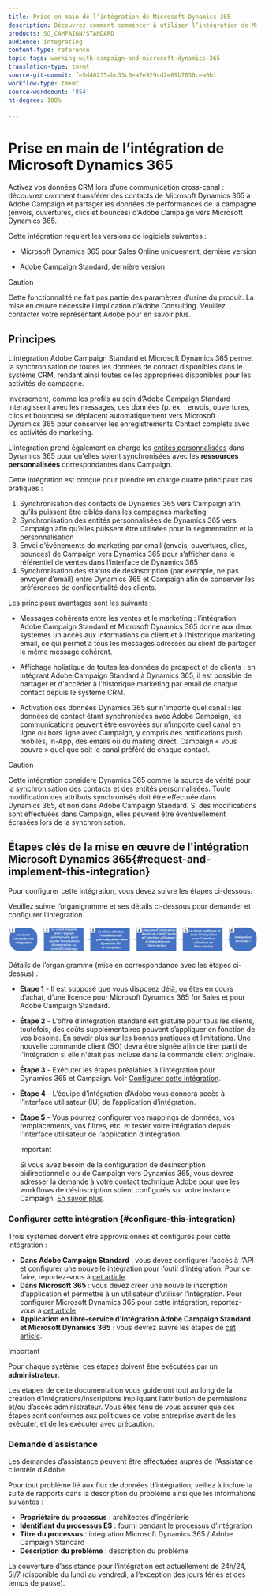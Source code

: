 ```yaml
---
title: Prise en main de l’intégration de Microsoft Dynamics 365
description: Découvrez comment commencer à utiliser l’intégration de Microsoft Dynamics 365
products: SG_CAMPAIGN/STANDARD
audience: integrating
content-type: reference
topic-tags: working-with-campaign-and-microsoft-dynamics-365
translation-type: tm+mt
source-git-commit: fe5d40235abc33c0ea7e929cd2e69b7030cea0b1
workflow-type: tm+mt
source-wordcount: '854'
ht-degree: 100%

---
```



# Prise en main de l’intégration de Microsoft Dynamics 365

Activez vos données CRM lors d’une communication cross-canal : découvrez comment transférer des contacts de Microsoft Dynamics 365 à Adobe Campaign et partager les données de performances de la campagne (envois, ouvertures, clics et bounces) d’Adobe Campaign vers Microsoft Dynamics 365.

Cette intégration requiert les versions de logiciels suivantes :

* Microsoft Dynamics 365 pour Sales Online uniquement, dernière version

* Adobe Campaign Standard, dernière version

>[!CAUTION]
>
>Cette fonctionnalité ne fait pas partie des paramètres d’usine du produit. La mise en œuvre nécessite l’implication d’Adobe Consulting. Veuillez contacter votre représentant Adobe pour en savoir plus.


## Principes

L’intégration Adobe Campaign Standard et Microsoft Dynamics 365 permet la synchronisation de toutes les données de contact disponibles dans le système CRM, rendant ainsi toutes celles appropriées disponibles pour les activités de campagne.

Inversement, comme les profils au sein d’Adobe Campaign Standard interagissent avec les messages, ces données (p. ex. : envois, ouvertures, clics et bounces) se déplacent automatiquement vers Microsoft Dynamics 365 pour conserver les enregistrements Contact complets avec les activités de marketing.

L’intégration prend également en charge les [entités personnalisées](../../integrating/using/d365-acs-self-service-app-settings.md) dans Dynamics 365 pour qu&#39;elles soient synchronisées avec les **ressources personnalisées** correspondantes dans Campaign.

Cette intégration est conçue pour prendre en charge quatre principaux cas pratiques :

1. Synchronisation des contacts de Dynamics 365 vers Campaign afin qu’ils puissent être ciblés dans les campagnes marketing
1. Synchronisation des entités personnalisées de Dynamics 365 vers Campaign afin qu’elles puissent être utilisées pour la segmentation et la personnalisation
1. Envoi d’événements de marketing par email (envois, ouvertures, clics, bounces) de Campaign vers Dynamics 365 pour s’afficher dans le référentiel de ventes dans l’interface de Dynamics 365
1. Synchronisation des statuts de désinscription (par exemple, ne pas envoyer d’email) entre Dynamics 365 et Campaign afin de conserver les préférences de confidentialité des clients.

Les principaux avantages sont les suivants :

* Messages cohérents entre les ventes et le marketing : l’intégration Adobe Campaign Standard et Microsoft Dynamics 365 donne aux deux systèmes un accès aux informations du client et à l’historique marketing email, ce qui permet à tous les messages adressés au client de partager le même message cohérent.

* Affichage holistique de toutes les données de prospect et de clients : en intégrant Adobe Campaign Standard à Dynamics 365, il est possible de partager et d&#39;accéder à l&#39;historique marketing par email de chaque contact depuis le système CRM.

* Activation des données Dynamics 365 sur n&#39;importe quel canal : les données de contact étant synchronisées avec Adobe Campaign, les communications peuvent être envoyées sur n’importe quel canal en ligne ou hors ligne avec Campaign, y compris des notifications push mobiles, In-App, des emails ou du mailing direct. Campaign « vous couvre » quel que soit le canal préféré de chaque contact.

>[!CAUTION]
>
>Cette intégration considère Dynamics 365 comme la source de vérité pour la synchronisation des contacts et des entités personnalisées.  Toute modification des attributs synchronisés doit être effectuée dans Dynamics 365, et non dans Adobe Campaign Standard.  Si des modifications sont effectuées dans Campaign, elles peuvent être éventuellement écrasées lors de la synchronisation.


## Étapes clés de la mise en œuvre de l&#39;intégration Microsoft Dynamics 365{#request-and-implement-this-integration}

Pour configurer cette intégration, vous devez suivre les étapes ci-dessous.

Veuillez suivre l’organigramme et ses détails ci-dessous pour demander et configurer l’intégration.

![](assets/provisioning-wf.png)

Détails de l’organigramme (mise en correspondance avec les étapes ci-dessus) :

* **Étape 1** - Il est supposé que vous disposez déjà, ou êtes en cours d’achat, d’une licence pour Microsoft Dynamics 365 for Sales et pour Adobe Campaign Standard.
* **Étape 2** - L’offre d’intégration standard est gratuite pour tous les clients, toutefois, des coûts supplémentaires peuvent s’appliquer en fonction de vos besoins. En savoir plus sur [les bonnes pratiques et limitations](../../integrating/using/d365-acs-notices-and-recommendations.md). Une nouvelle commande client (SO) devra être signée afin de tirer parti de l&#39;intégration si elle n&#39;était pas incluse dans la commande client originale.
* **Étape 3** - Exécuter les étapes préalables à l’intégration pour Dynamics 365 et Campaign. Voir [Configurer cette intégration](#configure-this-integration).
* **Étape 4** - L’équipe d’intégration d’Adobe vous donnera accès à l’interface utilisateur (IU) de l’application d’intégration.
* **Étape 5** - Vous pourrez configurer vos mappings de données, vos remplacements, vos filtres, etc. et tester votre intégration depuis l’interface utilisateur de l’application d’intégration.

   >[!IMPORTANT]
   >
   > Si vous avez besoin de la configuration de désinscription bidirectionnelle ou de Campaign vers Dynamics 365, vous devrez adresser la demande à votre contact technique Adobe pour que les workflows de désinscription soient configurés sur votre instance Campaign. [En savoir plus](../../integrating/using/d365-acs-notices-and-recommendations.md#opt-out).

### Configurer cette intégration {#configure-this-integration}

Trois systèmes doivent être approvisionnés et configurés pour cette intégration :

* **Dans Adobe Campaign Standard** : vous devez configurer l’accès à l’API et configurer une nouvelle intégration pour l’outil d’intégration. Pour ce faire, reportez-vous à [cet article](../../integrating/using/d365-acs-configure-adobe-io.md).
* **Dans Microsoft 365** : vous devez créer une nouvelle inscription d’application et permettre à un utilisateur d’utiliser l’intégration.  Pour configurer Microsoft Dynamics 365 pour cette intégration, reportez-vous à [cet article](../../integrating/using/d365-acs-configure-d365.md).
* **Application en libre-service d&#39;intégration Adobe Campaign Standard et Microsoft Dynamics 365** : vous devrez suivre les étapes de [cet article](../../integrating/using/d365-acs-self-service-app-control-access.md).

>[!IMPORTANT]
>
>Pour chaque système, ces étapes doivent être exécutées par un **administrateur**.
>
>Les étapes de cette documentation vous guideront tout au long de la création d’intégrations/inscriptions impliquant l’attribution de permissions et/ou d’accès administrateur.  Vous êtes tenu de vous assurer que ces étapes sont conformes aux politiques de votre entreprise avant de les exécuter, et de les exécuter avec précaution.


### Demande d’assistance

Les demandes d’assistance peuvent être effectuées auprès de l&#39;Assistance clientèle d&#39;Adobe.

Pour tout problème lié aux flux de données d’intégration, veillez à inclure la suite de rapports dans la description du problème ainsi que les informations suivantes :

* **Propriétaire du processus** : architectes d’ingénierie
* **Identifiant du processus ES** : fourni pendant le processus d’intégration
* **Titre du processus** : intégration Microsoft Dynamics 365 / Adobe Campaign Standard
* **Description du problème** : description du problème

La couverture d’assistance pour l’intégration est actuellement de 24h/24, 5j/7 (disponible du lundi au vendredi, à l’exception des jours fériés et des temps de pause).

